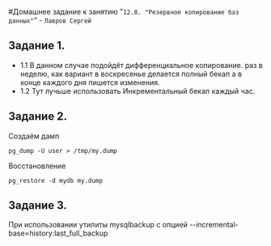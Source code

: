 #Домашнее задание к занятию "`12.8. "Резервное копирование баз данных"`" - `Лавров Сергей`

## Задание 1. 
* 1.1 В данном случае подойдёт дифференциальное копирование. раз в неделю, как вариант в воскресенье делается полный бекап а в конце каждого дня пишется изменения.
* 1.2 Тут лучьше использовать Инкрементальный бекап каждый час.


## Задание 2. 

Создаём дамп
```
pg_dump -U user > /tmp/my.dump
```
Восстановление
```
pg_restore -d mydb my.dump
```

## Задание 3. 

При использовании утилиты mysqlbackup с опцией --incremental-base=history:last_full_backup
